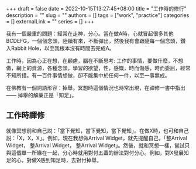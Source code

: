 +++ 
draft = false
date = 2022-10-15T13:27:45+08:00
title = "工作時的修行"
description = ""
slug = ""
authors = []
tags = ["work", "practice"]
categories = []
externalLink = ""
series = []
+++

我有一個嚴重的問題：經常在走神，分心。當在做A時，心就冒起很多其他BCDEFG，一個個念頭，陸續有來，不斷彈出，然後我有會跟隨每一個念頭，鑽入Rabbit Hole，以至我根本沒有時間去完成A。

工作時，因為心正在想，在顧慮，腦在不斷思考: 工作的事情，要做什麼，不想做，網上的資源，各種念頭，學習的欲望，性，感慨，時而傷感，時而委屈，經常不知所措。有一百件事情想做，卻不能集中於任何一件，以至一事無成。

在佛教有一個詞語形容：掉舉。冥想時這個情況也時常出現，在禪修一書中指出 —— 掉舉的解藥正是「知足」。

## 工作時禪修

就像冥想前和自己説：「當下覺知，當下覺知，當下覺知」。在做X時，也可和自己説：「X，X，X」。例如，現在我想做Arrival Widget，就先提醒自己，「整Arrival Widget， 整Arrival Widget， 整Arrival Widget」。然後，就和冥想一樣，嘗試只與這個單一所緣在一起，分心時就用對付五蓋的辦法對付分心。例如，對X發展知足的心，對做X感到知足時，去對付掉舉。

